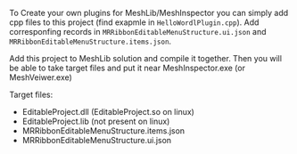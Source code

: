 To Create your own plugins for MeshLib/MeshInspector you can simply add cpp files to this project (find exapmle in `HelloWordlPlugin.cpp`).
Add corresponfing records in `MRRibbonEditableMenuStructure.ui.json` and `MRRibbonEditableMenuStructure.items.json`.

Add this project to MeshLib solution and compile it together. Then you will be able to take target files and put it near MeshInspector.exe (or MeshVeiwer.exe)

Target files:
 - EditableProject.dll (EditableProject.so on linux)
 - EditableProject.lib (not present on linux)
 - MRRibbonEditableMenuStructure.items.json
 - MRRibbonEditableMenuStructure.ui.json